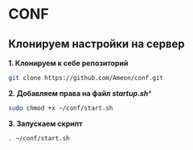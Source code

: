 # CONF

## Клонируем настройки на сервер

**1. Клонируем к себе репозиторий**
```bash
git clone https://github.com/Ameon/conf.git
```

**2. Добавляем права на файл _startup.sh_***
```bash
sudo chmod +x ~/conf/start.sh
```

**3. Запускаем скрипт**
```bash
. ~/conf/start.sh
```
